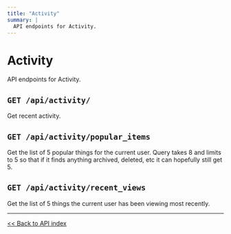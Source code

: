 ```yaml
---
title: "Activity"
summary: |
  API endpoints for Activity.
---
```


# Activity

API endpoints for Activity.

## `GET /api/activity/`

Get recent activity.

## `GET /api/activity/popular_items`

Get the list of 5 popular things for the current user. Query takes 8 and limits to 5 so that if it
  finds anything archived, deleted, etc it can hopefully still get 5.

## `GET /api/activity/recent_views`

Get the list of 5 things the current user has been viewing most recently.

---

[<< Back to API index](../api-documentation.md)